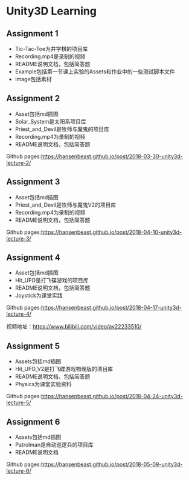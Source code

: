 # Unity3D Learning 

## Assignment 1

- Tic-Tac-Toe为井字棋的项目库
- Recording.mp4是录制的视频
- README说明文档，包括简答题
- Example包括第一节课上实验的Assets和作业中的一些测试脚本文件
- image包括素材




## Assignment 2

- Asset包括md插图
- Solar_System是太阳系项目库
- Priest_and_Devil是牧师与魔鬼的项目库
- Recording.mp4为录制的视频
- README说明文档，包括简答题


Github pages:<https://hansenbeast.github.io/post/2018-03-30-unity3d-lecture-2/>

## Assignment 3

- Asset包括md插图
- Priest_and_Devil是牧师与魔鬼V2的项目库
- Recording.mp4为录制的视频
- README说明文档，包括简答题

Github pages:https://hansenbeast.github.io/post/2018-04-10-unity3d-lecture-3/

## Assignment 4

- Asset包括md插图
- Hit_UFO是打飞碟游戏的项目库
- README说明文档，包括简答题
- Joystick为课堂实践

Github pages:https://hansenbeast.github.io/post/2018-04-17-unity3d-lecture-4/

视频地址：https://www.bilibili.com/video/av22233510/



## Assignment 5

- Assets包括md插图
- Hit_UFO_V2是打飞碟游戏物理版的项目库
- README说明文档，包括简答题
- Physics为课堂实验资料

Github pages:https://hansenbeast.github.io/post/2018-04-24-unity3d-lecture-5/



## Assignment 6

- Assets包括md插图
- Patrolman是自动巡逻兵的项目库
- README说明文档

Github pages:https://hansenbeast.github.io/post/2018-05-09-unity3d-lecture-6/
